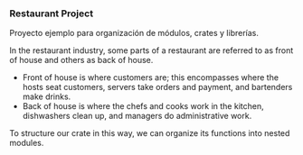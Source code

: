 

### Restaurant Project
Proyecto ejemplo para organización de módulos, crates y librerías.

In the restaurant industry, some parts of a restaurant are referred to as front of house and others as back of house. 
* Front of house is where customers are; this encompasses where the hosts seat customers, servers take orders and payment, 
and bartenders make drinks. 
* Back of house is where the chefs and cooks work in the kitchen, dishwashers clean up, 
and managers do administrative work.

To structure our crate in this way, we can organize its functions into nested modules. 